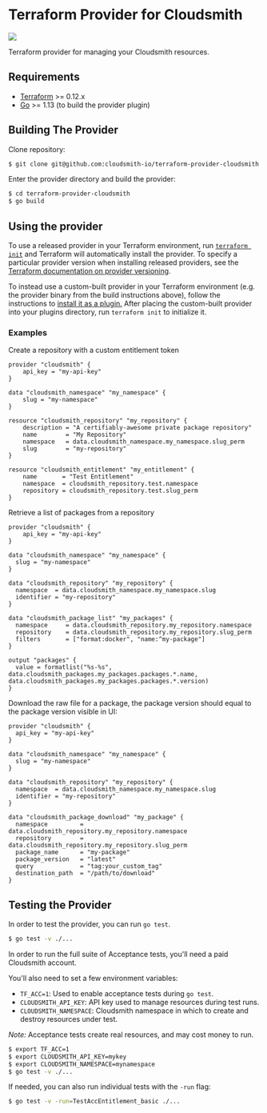 Terraform Provider for Cloudsmith
=================================

![](https://cloudsmith.com/images/uploads/resources/cloudsmith-logo-master-color.svg)

Terraform provider for managing your Cloudsmith resources.

Requirements
------------

-	[Terraform](https://www.terraform.io/downloads.html) >= 0.12.x
-	[Go](https://golang.org/doc/install) >= 1.13 (to build the provider plugin)

Building The Provider
---------------------

Clone repository:

```sh
$ git clone git@github.com:cloudsmith-io/terraform-provider-cloudsmith
```

Enter the provider directory and build the provider:

```sh
$ cd terraform-provider-cloudsmith
$ go build
```

Using the provider
------------------

To use a released provider in your Terraform environment, run [`terraform init`](https://www.terraform.io/docs/commands/init.html) and Terraform will automatically install the provider. To specify a particular provider version when installing released providers, see the [Terraform documentation on provider versioning](https://www.terraform.io/docs/configuration/providers.html#version-provider-versions).

To instead use a custom-built provider in your Terraform environment (e.g. the provider binary from the build instructions above), follow the instructions to [install it as a plugin.](https://www.terraform.io/docs/plugins/basics.html#installing-plugins) After placing the custom-built provider into your plugins directory, run `terraform init` to initialize it.

### Examples

Create a repository with a custom entitlement token

```
provider "cloudsmith" {
    api_key = "my-api-key"
}

data "cloudsmith_namespace" "my_namespace" {
    slug = "my-namespace"
}

resource "cloudsmith_repository" "my_repository" {
    description = "A certifiably-awesome private package repository"
    name        = "My Repository"
    namespace   = data.cloudsmith_namespace.my_namespace.slug_perm
    slug        = "my-repository"
}

resource "cloudsmith_entitlement" "my_entitlement" {
    name       = "Test Entitlement"
    namespace  = cloudsmith_repository.test.namespace
    repository = cloudsmith_repository.test.slug_perm
}
```


Retrieve a list of packages from a repository

```
provider "cloudsmith" {
    api_key = "my-api-key"
}

data "cloudsmith_namespace" "my_namespace" {
  slug = "my-namespace"
}

data "cloudsmith_repository" "my_repository" {
  namespace  = data.cloudsmith_namespace.my_namespace.slug
  identifier = "my-repository"
}

data "cloudsmith_package_list" "my_packages" {
  namespace     = data.cloudsmith_repository.my_repository.namespace
  repository    = data.cloudsmith_repository.my_repository.slug_perm
  filters       = ["format:docker", "name:^my-package"]
}

output "packages" {
  value = formatlist("%s-%s", data.cloudsmith_packages.my_packages.packages.*.name, data.cloudsmith_packages.my_packages.packages.*.version)
}
```

Download the raw file for a package, the package version should equal to the package version visible in UI:

```
provider "cloudsmith" {
  api_key = "my-api-key"
}

data "cloudsmith_namespace" "my_namespace" {
  slug = "my-namespace"
}

data "cloudsmith_repository" "my_repository" {
  namespace  = data.cloudsmith_namespace.my_namespace.slug
  identifier = "my-repository"
}

data "cloudsmith_package_download" "my_package" {
  namespace         = data.cloudsmith_repository.my_repository.namespace
  repository        = data.cloudsmith_repository.my_repository.slug_perm
  package_name      = "my-package"
  package_version   = "latest"
  query             = "tag:your_custom_tag"
  destination_path  = "/path/to/download"
}
```

Testing the Provider
-----------------------

In order to test the provider, you can run `go test`.

```sh
$ go test -v ./...
```

In order to run the full suite of Acceptance tests, you'll need a paid Cloudsmith account.

You'll also need to set a few environment variables:

- `TF_ACC=1`: Used to enable acceptance tests during `go test`.
- `CLOUDSMITH_API_KEY`: API key used to manage resources during test runs.
- `CLOUDSMITH_NAMESPACE`: Cloudsmith namespace in which to create and destroy resources under test.

*Note:* Acceptance tests create real resources, and may cost money to run.

```sh
$ export TF_ACC=1
$ export CLOUDSMITH_API_KEY=mykey
$ export CLOUDSMITH_NAMESPACE=mynamespace
$ go test -v ./...
```

If needed, you can also run individual tests with the `-run` flag:

```sh
$ go test -v -run=TestAccEntitlement_basic ./...
```
